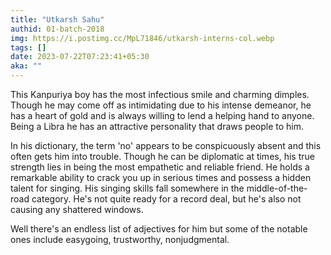 ```yaml
---
title: "Utkarsh Sahu"
authid: 01-batch-2018
img: https://i.postimg.cc/MpL71846/utkarsh-interns-col.webp
tags: []
date: 2023-07-22T07:23:41+05:30
aka: ""
---
```


This Kanpuriya boy has the most infectious smile and charming dimples. Though he may come off as intimidating due to his intense demeanor, he has a heart of gold and is always willing to lend a helping hand to anyone. Being a Libra he has an attractive personality that draws people to him.

In his dictionary, the term 'no' appears to be conspicuously absent and this often gets him into trouble. Though he can be diplomatic at times, his true strength lies in being the most empathetic and reliable friend. He holds a remarkable ability to crack you up in serious times and possess a hidden talent for singing. His singing skills fall somewhere in the middle-of-the-road category. He's not quite ready for a record deal, but he's also not causing any shattered windows.

Well there's an endless list of adjectives for him but some of the notable ones include easygoing, trustworthy, nonjudgmental.
